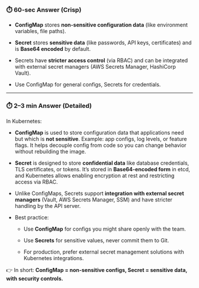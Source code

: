 ### ⏱️ **60-sec Answer (Crisp)**

- **ConfigMap** stores **non-sensitive configuration data** (like environment variables, file paths).
    
- **Secret** stores **sensitive data** (like passwords, API keys, certificates) and is **Base64 encoded** by default.
    
- Secrets have **stricter access control** (via RBAC) and can be integrated with external secret managers (AWS Secrets Manager, HashiCorp Vault).
    
- Use ConfigMap for general configs, Secrets for credentials.
    

---

### ⏱️ **2–3 min Answer (Detailed)**

In Kubernetes:

- **ConfigMap** is used to store configuration data that applications need but which is **not sensitive**. Example: app configs, log levels, or feature flags. It helps decouple config from code so you can change behavior without rebuilding the image.
    
- **Secret** is designed to store **confidential data** like database credentials, TLS certificates, or tokens. It’s stored in **Base64-encoded form** in etcd, and Kubernetes allows enabling encryption at rest and restricting access via RBAC.
    
- Unlike ConfigMaps, Secrets support **integration with external secret managers** (Vault, AWS Secrets Manager, SSM) and have stricter handling by the API server.
    
- Best practice:
    
    - Use **ConfigMap** for configs you might share openly with the team.
        
    - Use **Secrets** for sensitive values, never commit them to Git.
        
    - For production, prefer external secret management solutions with Kubernetes integrations.
        

👉 In short: **ConfigMap = non-sensitive configs, Secret = sensitive data, with security controls.**